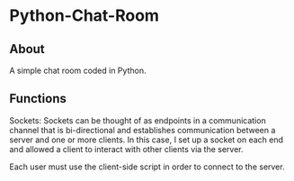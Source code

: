 # Python-Chat-Room

## About 
A simple chat room coded in Python.

## Functions

Sockets: Sockets can be thought of as endpoints in a communication channel that is bi-directional and establishes communication between a server and one or more clients. In this case, I set up a socket on each end and allowed a client to interact with other clients via the server. 

Each user must use the client-side script in order to connect to the server.

